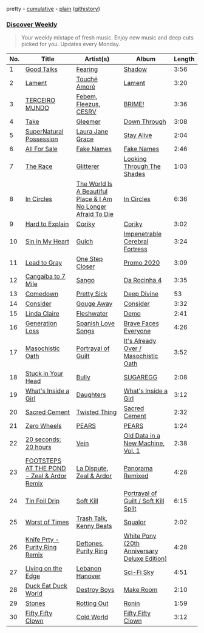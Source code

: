 pretty - [cumulative](https://github.com/nikolasrangel/spotify-playlist-archive/blob/master/playlists/cumulative/Discover%20Weekly.md) - [plain](https://github.com/nikolasrangel/spotify-playlist-archive/blob/master/playlists/plain/37i9dQZEVXcOWvAufGOMte) ([githistory](https://github.githistory.xyz/nikolasrangel/spotify-playlist-archive/blob/master/playlists/plain/37i9dQZEVXcOWvAufGOMte))

### [Discover Weekly](https://open.spotify.com/playlist/37i9dQZEVXcOWvAufGOMte)

> Your weekly mixtape of fresh music. Enjoy new music and deep cuts picked for you. Updates every Monday.

| No. | Title | Artist(s) | Album | Length |
|---|---|---|---|---|
| 1 | [Good Talks](https://open.spotify.com/track/0U19FQzkxRPiuj4io1sqFU) | [Fearing](https://open.spotify.com/artist/4A5Cqzt74ifcBynOLjpiO1) | [Shadow](https://open.spotify.com/album/4oKv2jqq3eKd3GAy2N8GbO) | 3:56 |
| 2 | [Lament](https://open.spotify.com/track/2W6o5dI0sfWRafsusPWZHJ) | [Touché Amoré](https://open.spotify.com/artist/16QCJENzcdhwka9bTKYMVB) | [Lament](https://open.spotify.com/album/6fA79mAHNeBhaUnuWBADwc) | 3:20 |
| 3 | [TERCEIRO MUNDO](https://open.spotify.com/track/3PqjHK8VGjQtUu7DTlKVyy) | [Febem](https://open.spotify.com/artist/2Ip2jiEjsSe8pmRBzwTv5N), [Fleezus](https://open.spotify.com/artist/5vl7Vj67mORmn0yJccFCfq), [CESRV](https://open.spotify.com/artist/1qJG1PpAGl1FnzYyCDU7x1) | [BRIME!](https://open.spotify.com/album/4SthjdqHeQOrm8JfZIq979) | 3:36 |
| 4 | [Take](https://open.spotify.com/track/64uSfZEQ3F3B9PtxJ3UMXO) | [Gleemer](https://open.spotify.com/artist/4UjrcYERvCDC44O0uBSOFa) | [Down Through](https://open.spotify.com/album/0RjtEnaoDqLhxCRc3i9q3J) | 3:08 |
| 5 | [SuperNatural Possession](https://open.spotify.com/track/7rW0sRWMxWCMEF0Cd9kbu0) | [Laura Jane Grace](https://open.spotify.com/artist/4yfPiAauSgUfyc4k4WtwM9) | [Stay Alive](https://open.spotify.com/album/2BBk7kjQwYdV0UgeYx0JYK) | 2:04 |
| 6 | [All For Sale](https://open.spotify.com/track/619Vvrmjnx9JX1D8IfOK1k) | [Fake Names](https://open.spotify.com/artist/4NfSqwWc96WkRxN1LeFXGx) | [Fake Names](https://open.spotify.com/album/09ZGSPkYpKjfKsop6MDFmf) | 2:46 |
| 7 | [The Race](https://open.spotify.com/track/2mxo15wuxNjvLSBwLokQS1) | [Glitterer](https://open.spotify.com/artist/2bTjArGDYivNxnYFH5jUcj) | [Looking Through The Shades](https://open.spotify.com/album/3sKBPdPT9GZhC3cHmaWEJC) | 1:03 |
| 8 | [In Circles](https://open.spotify.com/track/2YLdOjNleAti44xRO6EC1t) | [The World Is A Beautiful Place & I Am No Longer Afraid To Die](https://open.spotify.com/artist/5bCNJ1ICzdnzK0yoCIP2Ip) | [In Circles](https://open.spotify.com/album/3svyWjS2XrbO4EVUvSxoe4) | 6:36 |
| 9 | [Hard to Explain](https://open.spotify.com/track/074pvxzTMN3toScC6oJbNy) | [Coriky](https://open.spotify.com/artist/2qDSa244Z8UQwKtRXKA36F) | [Coriky](https://open.spotify.com/album/5tq1YTBXOODRZERatJ7f1U) | 3:02 |
| 10 | [Sin in My Heart](https://open.spotify.com/track/0ta8WwyYAL2BOc3PgRu4Wi) | [Gulch](https://open.spotify.com/artist/2EwbxYWItpLOIDc3TFHve6) | [Impenetrable Cerebral Fortress](https://open.spotify.com/album/4bfyHcprcCpzLWqgOsAu4r) | 3:24 |
| 11 | [Lead to Gray](https://open.spotify.com/track/5A3UTbrLNtLAHKmNsC4JWd) | [One Step Closer](https://open.spotify.com/artist/4yGs9CrVnCHJ96553ySxFb) | [Promo 2020](https://open.spotify.com/album/6crYbBCYraBH1PcvfN4ASZ) | 3:09 |
| 12 | [Cangaíba to 7 Mile](https://open.spotify.com/track/4RIwyuBs9NnY8da5FNoeO3) | [Sango](https://open.spotify.com/artist/7e3FtKBIPLrIVm8g1FJMVg) | [Da Rocinha 4](https://open.spotify.com/album/4I4atEIODzNpPv4wbAmSnS) | 3:35 |
| 13 | [Comedown](https://open.spotify.com/track/177G9O5cg1hdfbBh4CowNV) | [Pretty Sick](https://open.spotify.com/artist/5JUGL6ec4eULQ5eVEbOC7e) | [Deep Divine](https://open.spotify.com/album/5eS6gZNJGVUix4rp2WyUyQ) | 53 |
| 14 | [Consider](https://open.spotify.com/track/1ELLNBNRwyFiYx2GYTVidc) | [Gouge Away](https://open.spotify.com/artist/1Gi5tHYi0ptGG0G3tX9PkU) | [Consider](https://open.spotify.com/album/0LXTNbUgLUtzQQhpouKU0i) | 3:32 |
| 15 | [Linda Claire](https://open.spotify.com/track/3yiHfH6CTCsjhBoKPdaue8) | [Fleshwater](https://open.spotify.com/artist/6P5ccCJCe8A4s9tDSTNFzF) | [Demo](https://open.spotify.com/album/2yWdfejXTvMsUOafpKs4gI) | 2:41 |
| 16 | [Generation Loss](https://open.spotify.com/track/34qItSrcwCvBcmguHa3W40) | [Spanish Love Songs](https://open.spotify.com/artist/5DaZV3qmFT3aS57df8KPkV) | [Brave Faces Everyone](https://open.spotify.com/album/0iz0nxW1Q0pAROzj0ljw3Z) | 4:26 |
| 17 | [Masochistic Oath](https://open.spotify.com/track/61mkgXuCnKanYFOjyA5yia) | [Portrayal of Guilt](https://open.spotify.com/artist/1Uwe1MbiKnPHAFh3qMWuNp) | [It's Already Over / Masochistic Oath](https://open.spotify.com/album/4rcJLPrYt73HTq5rnyTx24) | 3:52 |
| 18 | [Stuck in Your Head](https://open.spotify.com/track/1WdBWFiDuS8bOL9kHpunqw) | [Bully](https://open.spotify.com/artist/34LdbFt5sVXKTJOzf1iExQ) | [SUGAREGG](https://open.spotify.com/album/3o5jaI0rb660GQ7SiDse2R) | 2:08 |
| 19 | [What's Inside a Girl](https://open.spotify.com/track/2OmdOaYjwHCzV8LBwntGKY) | [Daughters](https://open.spotify.com/artist/4Dz05p8R8uw48rpOeS2Fs8) | [What's Inside a Girl](https://open.spotify.com/album/5blh6kZeafKpHHGuFEKzLS) | 3:12 |
| 20 | [Sacred Cement](https://open.spotify.com/track/3KzCP7ubfl2RrYItzAHLiP) | [Twisted Thing](https://open.spotify.com/artist/4UyfygHFhKpDMztcfWBTAN) | [Sacred Cement](https://open.spotify.com/album/03E78lOXkN6CCyPpiwqD5X) | 2:32 |
| 21 | [Zero Wheels](https://open.spotify.com/track/2mIGHGmiFWJSFrQry6t63e) | [PEARS](https://open.spotify.com/artist/1shBZ1oJHJaZaxq1Y6jyzY) | [PEARS](https://open.spotify.com/album/6Kz9nN5nMe0z0hP8xfIe7o) | 1:24 |
| 22 | [20 seconds: 20 hours](https://open.spotify.com/track/31J5ORmfqJzr7B7vPmayhn) | [Vein](https://open.spotify.com/artist/5NU7mpGqMvlZpq63RajHOH) | [Old Data in a New Machine, Vol. 1](https://open.spotify.com/album/75ruVROj7mweQd8FFePcA0) | 2:38 |
| 23 | [FOOTSTEPS AT THE POND - Zeal & Ardor Remix](https://open.spotify.com/track/3pUeWeDBE5O7kttWjXFGuQ) | [La Dispute](https://open.spotify.com/artist/7lQKE6HaKQcCsgLRMhsh5W), [Zeal & Ardor](https://open.spotify.com/artist/6yCjbLFZ9qAnWfsy9ujm5Y) | [Panorama Remixed](https://open.spotify.com/album/5dGn40db0MAXdE7fcqUB6c) | 4:28 |
| 24 | [Tin Foil Drip](https://open.spotify.com/track/3OtkTatZsc4lRNUYd48llc) | [Soft Kill](https://open.spotify.com/artist/58rIPw8uw8LW01eQH7Mi7m) | [Portrayal of Guilt / Soft Kill Split](https://open.spotify.com/album/4vQPbETy0VZAU0kGiSFNHA) | 6:15 |
| 25 | [Worst of Times](https://open.spotify.com/track/6E1tm7JZleBnOzFrwv6HfP) | [Trash Talk](https://open.spotify.com/artist/4pVWSc4qEC6U3yIjQleh90), [Kenny Beats](https://open.spotify.com/artist/1rHOtdmGNr5vcYNw5v7QGC) | [Squalor](https://open.spotify.com/album/0ItYRiClyzKlkRoTOMWywV) | 2:02 |
| 26 | [Knife Prty - Purity Ring Remix](https://open.spotify.com/track/7zvK8SNCtCME4Nxk34HMnP) | [Deftones](https://open.spotify.com/artist/6Ghvu1VvMGScGpOUJBAHNH), [Purity Ring](https://open.spotify.com/artist/1TtJ8j22Roc24e2Jx3OcU4) | [White Pony (20th Anniversary Deluxe Edition)](https://open.spotify.com/album/57KFwKnC0ZjaIQGnhE7ops) | 4:28 |
| 27 | [Living on the Edge](https://open.spotify.com/track/5iBMQdmsZ71e7CE64erPgp) | [Lebanon Hanover](https://open.spotify.com/artist/6w8h2uD28BEdg7bX4k3Lh7) | [Sci-Fi Sky](https://open.spotify.com/album/75I9xcMRmgbV8z7wCnWlyq) | 4:51 |
| 28 | [Duck Eat Duck World](https://open.spotify.com/track/0VuJkzId5KlafuZTN38P4B) | [Destroy Boys](https://open.spotify.com/artist/7KeN0XX71T4fGysIYLB5J5) | [Make Room](https://open.spotify.com/album/7aTumdbpn2n1AG6CjCqvnR) | 2:10 |
| 29 | [Stones](https://open.spotify.com/track/47mNxu4EML1dc9YWo0aznb) | [Rotting Out](https://open.spotify.com/artist/7tjMOkm52H3Qiz3ty2tbNw) | [Ronin](https://open.spotify.com/album/751A9JcgUjQJMFhckF4kwP) | 1:59 |
| 30 | [Fifty Fifty Clown](https://open.spotify.com/track/6sDIdaH5fB8lqRqgwPTaYA) | [Cold World](https://open.spotify.com/artist/2HMZQO2KPeEMJCGrmNWAMQ) | [Fifty Fifty Clown](https://open.spotify.com/album/1dk5OJawDyE4Jv6ZOerGL3) | 3:12 |
